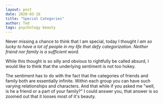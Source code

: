 ```yaml
---
layout: post
date: 2020-03-16
title: "Special Categories"
author: Ted
tags: psychology beauty
---
```


Never missing a chance to think that I am special, today I thought _I am so lucky to have a lot of people in my life that defy categorization. Neither friend nor family is a sufficient word._

While this thought is so silly and obvious to rightfully be called absurd, I would like to think that the underlying sentiment is not too hokey.

The sentiment has to do with the fact that the categories of friends and family both are essentially infinite. Within each group you can have such varying relationships and characters. And that while if you asked me "well, is he a friend or a part of your family?" I could answer you, that answer is so zoomed out that it looses most of it's beauty.
